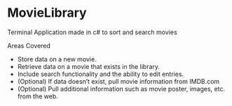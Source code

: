 # MovieLibrary
Terminal Application made in c# to sort and search movies

Areas Covered
- Store data on a new movie.
- Retrieve data on a movie that exists in the library.
- Include search functionality and the ability to edit entries.
- (Optional) If data doesn’t exist, pull movie information from IMDB.com
- (Optional) Pull additional information such as movie poster, images, etc. from the web.
